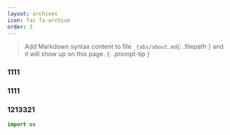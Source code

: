 ```yaml
---
layout: archives
icon: fas fa-archive
order: 3
---
```


> Add Markdown syntax content to file `_tabs/about.md`{: .filepath } and it will show up on this page.
{: .prompt-tip }
### 1111
### 1111

### 1213321
```python
import os
```